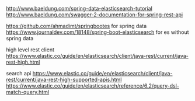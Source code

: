 
http://www.baeldung.com/spring-data-elasticsearch-tutorial
http://www.baeldung.com/swagger-2-documentation-for-spring-rest-api




https://github.com/ahmadimt/springbootes for spring data
https://www.journaldev.com/18148/spring-boot-elasticsearch for es without spring data



high level rest client
https://www.elastic.co/guide/en/elasticsearch/client/java-rest/current/java-rest-high.html

search api
https://www.elastic.co/guide/en/elasticsearch/client/java-rest/current/java-rest-high-supported-apis.html
https://www.elastic.co/guide/en/elasticsearch/reference/6.2/query-dsl-match-query.html